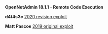 **OpenNetAdmin 18.1.1 - Remote Code Execution**

**d4t4s3c**     [2020 revision exploit](https://github.com/d4t4s3c/OpenNetAdmin18.1.1RCE)
  
**Matt Pascoe** [2019 original exploit](https://www.exploit-db.com/exploits/47691)
